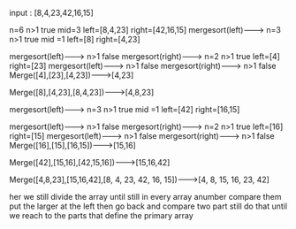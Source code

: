 input : [8,4,23,42,16,15]

n=6
n>1 true
mid=3
left=[8,4,23]
right=[42,16,15]
mergesort(left)--->
n=3
n>1  true
mid =1
left=[8]
right=[4,23]

mergesort(left)--->
n>1  false
mergesort(right)--->
n=2
n>1  true
left=[4]
right=[23]
mergesort(left)--->
n>1  false
mergesort(right)--->
n>1  false
Merge([4],[23],[4,23])--->[4,23]


Merge([8],[4,23],[8,4,23])--->[4,8,23]



mergesort(left)--->
n=3
n>1  true
mid =1
left=[42]
right=[16,15]

mergesort(left)--->
n>1  false
mergesort(right)--->
n=2
n>1  true
left=[16]
right=[15]
mergesort(left)--->
n>1  false
mergesort(right)--->
n>1  false
Merge([16],[15],[16,15])--->[15,16]


Merge([42],[15,16],[42,15,16])--->[15,16,42]



Merge([4,8,23],[15,16,42],[8, 4, 23, 42, 16, 15])--->[4, 8, 15, 16, 23, 42]


her we still divide the array until still in every array anumber compare them put the larger at the left 
then go back and compare two part still do that until we reach to the parts that define the primary array